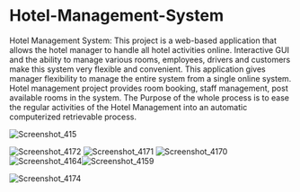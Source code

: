 # Hotel-Management-System
Hotel Management System: This project is a web-based application that allows the hotel manager to handle all hotel activities online. Interactive GUI and the ability to manage various rooms, employees, drivers and customers make this system very flexible and convenient. This application gives manager flexibility to manage the entire system from a single online system. Hotel management project provides room booking, staff management, post available rooms in the system. The Purpose of the whole process is to ease the regular activities of the Hotel Management into an automatic computerized retrievable process.

![Screenshot_415](https://user-images.githubusercontent.com/68301626/189539955-420448fd-f02b-4939-a6e5-59bc98eec096.png)

![Screenshot_4172](https://user-images.githubusercontent.com/68301626/189539992-6335ecd3-2590-4e25-9a52-5f764b4b943a.png)
![Screenshot_4171](https://user-images.githubusercontent.com/68301626/189540005-4a0f096e-5538-4ace-b360-1236f5bd7078.png)
![Screenshot_4170](https://user-images.githubusercontent.com/68301626/189540058-1d9f7145-c2fa-48d6-8a48-585f17b73402.png)
![Screenshot_4164](https://user-images.githubusercontent.com/68301626/189540090-c417a0b8-7b29-4d58-9237-4e83627ff213.png)![Screenshot_4159](https://user-images.githubusercontent.com/68301626/189540101-7040ad67-9410-4bb2-ad05-6b02c5f471ff.png)

![Screenshot_4174](https://user-images.githubusercontent.com/68301626/189540185-8e6b3640-eba9-4e9a-858c-d0c781ff0c9c.png)
